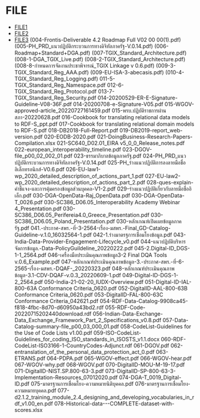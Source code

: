 # FILE
- [FILE1](doc/001-20191003_Phase_3_Manual_ผู้ประกอบการ.pdf)
- [FILE2](doc/002-BEE-Pre-Concept-Note---Feb-8-2022.pdf)
- [FILE3](doc/003-DB-Investigation-Findings-and-Report-to-the-Board-of-Executive-Directors-September-15-2021.pdf)
(004-Frontis-Deliverable 4.2 Roadmap Full V02 00 00(1).pdf)
(005-PH_PRD_แนวปฏิบัติกระบวนการทางดิจิทัลภาครัฐ-V.0.14.pdf)
(006-Roadmap+Standard+DGA.pdf)
(007-TGIX_Standard_Architecture.pdf)
(008-1-DGA_TGIX_Live.pdf)
(008-2-TGIX_Standard_Architecture.pdf)
(008-8-กำหนดการจัดงานประชาพิจารณ์_TGIX Linkage v 0.6.pdf)
(009-3-TGIX_Standard_Reg_AAA.pdf)
(009-EU-ISA-3-abecasis.pdf)
(010-4-TGIX_Standard_Reg_Logging.pdf)
011-5-TGIX_Standard_Reg_Namespace.pdf
012-6-TGIX_Standard_Reg_Protocol.pdf
013-7-TGIX_Standard_Reg_Security.pdf
014-20200529-ER-E-Signature-Guideline-V08-36F.pdf
014-20200708-e-Signature-V05.pdf
015-WGOV-approved-article_20220727161459.pdf
015-พรบ.ปฏิบัติราชการผ่านสภา-20220628.pdf
016-Cookbook for translating relational data models to RDF-S_ppt.pdf
017-Cookbook for translating relational domain models to RDF-S.pdf
018-DB2018-Full-Report.pdf
019-DB2019-report_web-version.pdf
020-EODB-2020.pdf
021-DoingBusiness-Research-Papers-Compilation.xlsx
021-SC640_D02.01_EIRA v5_0_0_Release_notes.pdf
022-european_interoperability_timeline.pdf
023-DGOV-file_p00_02_002_01.pdf
023-ธรรมาภิบาลข้อมูลภาครัฐ.pdf
024-PH_PRD_แนวปฏิบัติกระบวนการทางดิจิทัลภาครัฐ-V.0.14.pdf
025-PH_ร่างแนวปฏิบัติการลงลายมือชื่ออิเล็กทรอนิกส์-V0.6.pdf
026-EU-law1-wp_2020_detailed_description_of_actions_part_1.pdf
027-EU-law2-wp_2020_detailed_description_of_actions_part_2.pdf
028-ques-explain-คำชี้แจง-และการคุ้มครองข้อมูลส่วนบุคคล-V1-2.pdf
029-ร่างแนวปฏิบัติเกี่ยวกับลายมือชื่ออิเล็ก.pdf
030-DGA-OpenData-Raj_OpenData.pdf
030-DGA-OpenData-T_0026.pdf
030-SC386_D06.05_Interoperability Academy Webinar 4_Presentation.pdf
030-SC386_D06.05_Perifereia4.0_Greece_Presentation.pdf
030-SC386_D06.05_Poland_Presentation.pdf
030-หลักเกณฑ์เปิดเผยข้อมูลภาครัฐ.pdf
041.-ประกาศ-สพร.-ที่-3-2564-เรื่อง-มสพร.-Final_GD-Catalog-Guideline-v.1.0_16032564-1.pdf
042-1.ร่างมาตรฐการเชื่อมโยงข้อมูล.pdf
043-India-Data-Provider-Engagement-Lifecycle_v0.pdf
044-แนวปฏิบัติบริหารจัดการข้อมูล.-Data-PolicyGuildeline_20220222.pdf
045-2.Digital-ID_DGS-1-1_2564.pdf
046-เครื่องมือประเมินคุณภาพข้อมูล3-2 Final DQA Tools v.0.6_Example.pdf
047-หลักเกณฑ์ประเมินคุณภาพข้อมูล-3.-ประกาศ-สพร.-ที่-6-2565-เรื่อง-มสพร.-DQAF-_20220323.pdf
048-หลักเกณฑ์ประเมินคุณภาพข้อมูล-3.1-CDV-DQAF-v.0.3_20220609-1.pdf
049-Digital-ID-DGS-1-2_2564.pdf
050-India-21-02-20_IUDX-Overview.pdf
051-Digital-ID-IAL-800-63A Conformance Criteria_0620.pdf
052-DigitalID-AAL-800-63B Conformance Criteria_0620.pdf
053-DigitalID-FAL-800-63C Conformance Criteria_042621.pdf
054-RDF-Data-Catalog-9908ca45-f818-4fbc-8d70-d60950a43bd2.rdf
055-RDF-Code-20220715202440download.rdf
056-Indian-Data-Exchange-Data_Exchange_Framework_Part_2_Specifications_v0.8.pdf
057-Data-Catalog-summary-file_p00_03_000_01.pdf
058-CodeList-Guidelines for the Use of Code Lists v1.00.pdf
059-ISO-CodeList-Guidelines_for_coding_ISO_standards_in_ISOSTS_v1.1.docx
060-RDF-CodeList-ISO3166-1-CountryCodes-Adjunct.rdf
061-DGOV.pdf
062-entranslation_of_the_personal_data_protection_act_0.pdf
063-ETRANS.pdf
064-PDPA.pdf
065-WGOV-effect.pdf
066-WGOV-hear.pdf
067-WGOV-why.pdf
068-WGOV.pdf
070-DigitalID-MOU-M-19-17.pdf
071-DigitalID-NIST.SP.800-63-3.pdf
073-DigitalID-SP-800-63-3-Implementation-Resources_07012020.pdf
074-DGA-T_0019_Digital-ID.pdf
075-มาตรฐานการเชื่อมโยง-ความหมายนิติบุคคล.pdf
076-มาตรฐานการเชื่อมโยง-ความหมายบุคคล.pdf
077-d2.1.2_training_module_2.4_designing_and_developing_vocabularies_in_rdf_v1.00_en.pdf
078-Historical-data---COMPLETE-dataset-with-scores.xlsx
